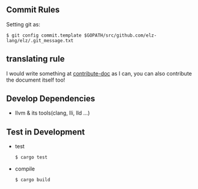 ## Commit Rules

Setting git as:

```
$ git config commit.template $GOPATH/src/github.com/elz-lang/elz/.git_message.txt
```

## translating rule

I would write something at [contribute-doc](https://github.com/elz-lang/contribute-doc) as I can,
you can also contribute the document itself too!


## Develop Dependencies

- llvm & its tools(clang, lli, lld ...)

## Test in Development

- test
    ```bash
    $ cargo test
    ```
- compile
    ```bash
    $ cargo build
    ```
